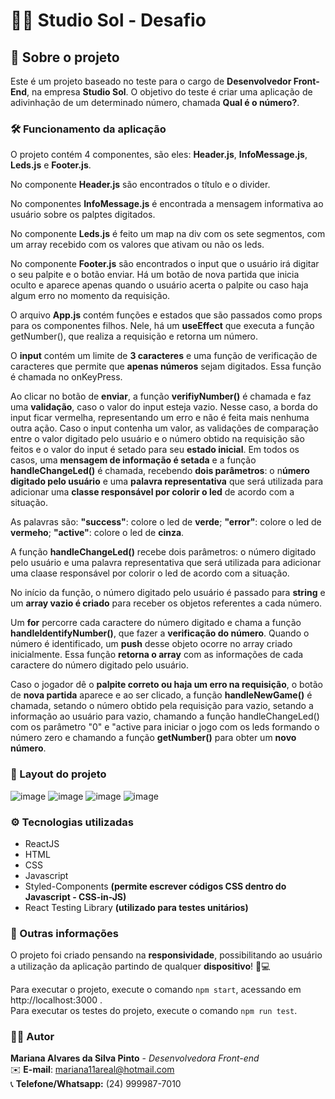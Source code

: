 # 🎹🧡 Studio Sol - Desafio

## 📃 Sobre o projeto

Este é um projeto baseado no teste para o cargo de **Desenvolvedor Front-End**, na empresa **Studio Sol**.
O objetivo do teste é criar uma aplicação de adivinhação de um determinado número, chamada **Qual é o número?**. 

### 🛠️ Funcionamento da aplicação

O projeto contém 4 componentes, são eles: **Header.js**, **InfoMessage.js**, **Leds.js** e **Footer.js**.

No componente **Header.js** são encontrados o título e o divider.

No componentes **InfoMessage.js** é encontrada a mensagem informativa ao usuário sobre os palptes digitados.

No componente **Leds.js** é feito um map na div com os sete segmentos, com um array recebido com os valores que ativam ou não os leds.

No componente **Footer.js** são encontrados o input que o usuário irá digitar o seu palpite e o botão enviar. Há um botão de nova partida que inicia oculto e aparece apenas quando o usuário acerta o palpite ou caso haja algum erro no momento da requisição.

O arquivo **App.js** contém funções e estados que são passados como props para os componentes filhos. Nele, há um **useEffect** que executa a função getNumber(), que realiza a requisição e retorna um número.

O **input** contém um limite de **3 caracteres** e uma função de verificação de caracteres que permite que **apenas números** sejam digitados. Essa função é chamada no onKeyPress.

Ao clicar no botão de **enviar**, a função **verifiyNumber()** é chamada e faz uma **validação**, caso o valor do input esteja vazio. Nesse caso, a borda do input ficar vermelha, representando um erro e não é feita mais nenhuma outra ação. Caso o input contenha um valor, as validações de comparação entre o valor digitado pelo usuário e o número obtido na requisição são feitos e o valor do input é setado para seu **estado inicial**. Em todos os casos, uma **mensagem de informação é setada** e a função **handleChangeLed()** é chamada, recebendo **dois parâmetros**: o n**úmero digitado pelo usuário** e uma **palavra representativa** que será utilizada para adicionar uma **classe responsável por colorir o led** de acordo com a situação. 

As palavras são: 
**"success"**: colore o led de **verde**; 
**"error"**: colore o led de **vermeho**;
**"active"**: colore o led de **cinza**.

A função **handleChangeLed()** recebe dois parâmetros: o número digitado pelo usuário e uma palavra representativa que será utilizada para adicionar uma claase responsável por colorir o led de acordo com a situação.

No início da função, o número digitado pelo usuário é passado para **string** e um **array vazio é criado** para receber os objetos referentes a cada número.

Um **for** percorre cada caractere do número digitado e chama a função **handleIdentifyNumber()**, que fazer a **verificação do número**. Quando o número é identificado, um **push** desse objeto ocorre no array criado inicialmente. Essa função **retorna o array** com as informações de cada caractere do número digitado pelo usuário.

Caso o jogador dê o **palpite correto ou haja um erro na requisição**, o botão de **nova partida** aparece e ao ser clicado, a função **handleNewGame()** é chamada, setando o número obtido pela requisição para vazio, setando a informação ao usuário para vazio, chamando a função handleChangeLed() com os parâmetro "0" e "active para iniciar o jogo com os leds formando o número zero e chamando a função **getNumber()** para obter um **novo número**.

### 🌟 Layout do projeto

![image](https://user-images.githubusercontent.com/56731050/165933261-5355e953-5a57-48dc-a6d0-23ddbff5c285.png)
![image](https://user-images.githubusercontent.com/56731050/165933330-404c47a8-a8e8-4920-beea-b01973c3f514.png)
![image](https://user-images.githubusercontent.com/56731050/165933403-c17d59df-73db-43e7-b159-859128bffc49.png)
![image](https://user-images.githubusercontent.com/56731050/165933471-ad413359-2522-44e4-adf6-bdbfc71d35f1.png)

### ⚙️ Tecnologias utilizadas

- ReactJS
- HTML
- CSS
- Javascript
- Styled-Components **(permite escrever códigos CSS dentro do Javascript - CSS-in-JS)**
- React Testing Library **(utilizado para testes unitários)**

### 🔎 Outras informações

O projeto foi criado pensando na **responsividade**, possibilitando ao usuário a utilização da aplicação partindo de qualquer **dispositivo**! 📱💻

Para executar o projeto, execute o comando `npm start`, acessando em http://localhost:3000 . </br>
Para executar os testes do projeto, execute o comando `npm run test`.

### 🙋‍♀️ Autor

**Mariana Alvares da Silva Pinto** - _Desenvolvedora Front-end_ </br>
✉️ **E-mail**: mariana11areal@hotmail.com </br>
📞 **Telefone/Whatsapp:** (24) 999987-7010 </br>
<!-- 📌 **Link para acessar o projeto:** https://clone-login-rocketseat.vercel.app/ -->
